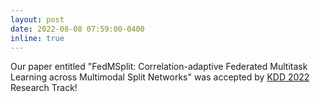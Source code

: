 ```yaml
---
layout: post
date: 2022-08-08 07:59:00-0400
inline: true
---
```


Our paper entitled "FedMSplit: Correlation-adaptive Federated Multitask Learning across Multimodal Split Networks" was accepted by [KDD 2022](https://dl.acm.org/doi/abs/10.1145/3534678.3539384) Research Track!
